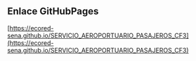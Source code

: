 ## **Enlace GitHubPages**

[https://ecored-sena.github.io/SERVICIO_AEROPORTUARIO_PASAJEROS_CF3](https://ecored-sena.github.io/SERVICIO_AEROPORTUARIO_PASAJEROS_CF3)
